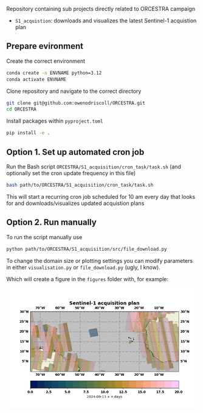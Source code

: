 Repository containing sub projects directly related to ORCESTRA campaign

- `S1_acquistion`: downloads and visualizes the latest Sentinel-1 acquistion plan

## Prepare evironment

Create the correct environment

```bash
conda create -n ENVNAME python=3.12
conda activate ENVNAME
```
Clone repository and navigate to the correct directory

```bash
git clone git@github.com:owenodriscoll/ORCESTRA.git
cd ORCESTRA
```
Install packages within `pyproject.toml`

```bash
pip install -e .
```

## Option 1. Set up automated cron job
Run the Bash script `ORCESTRA/S1_acquisition/cron_task/task.sh` (and optionally set the cron update frequency in this file)

```bash
bash path/to/ORCESTRA/S1_acquisition/cron_task/task.sh
```

This will start a recurring cron job scheduled for 10 am every day that looks for and downloads/visualizes updated acquistion plans

## Option 2. Run manually

To run the script manually use

```bash
python path/to/ORCESTRA/S1_acquisition/src/file_download.py
```

To change the domain size or plotting settings you can modify parameters in either `visualisation.py` or `file_download.py` (ugly, I know).

Which will create a figure in the `figures` folder with, for example:

![alt text](S1_acquisition/figures/S1_acquisition_plan_example.png)